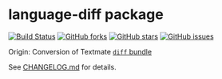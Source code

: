 # language-diff package

[![Build Status](https://travis-ci.org/miketheman/language-diff.svg?branch=master)](https://travis-ci.org/miketheman/language-diff)
[![GitHub forks](https://img.shields.io/github/forks/miketheman/language-diff.svg)](https://github.com/miketheman/language-diff/network)
[![GitHub stars](https://img.shields.io/github/stars/miketheman/language-diff.svg)](https://github.com/miketheman/language-diff/stargazers)
[![GitHub issues](https://img.shields.io/github/issues/miketheman/language-diff.svg)](https://github.com/miketheman/language-diff/issues)

Origin: Conversion of Textmate [`diff` bundle](https://github.com/textmate/diff.tmbundle)

See [CHANGELOG.md](https://github.com/miketheman/language-diff/blob/master/CHANGELOG.md) for details.
